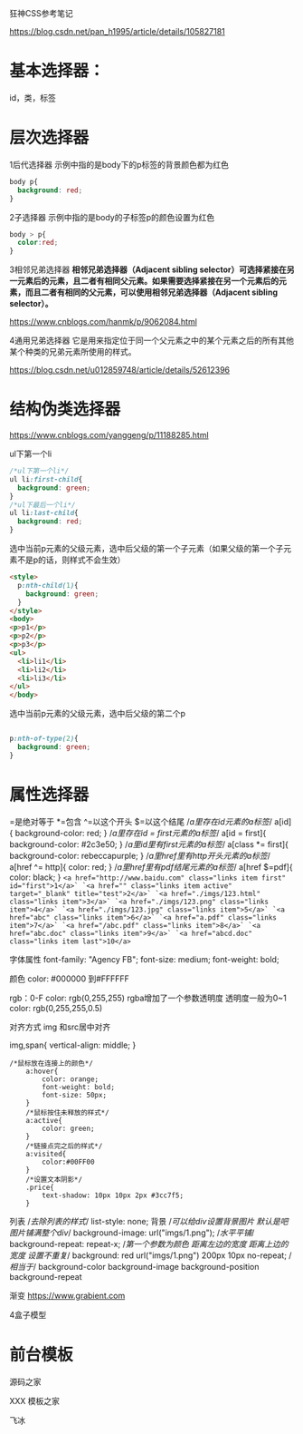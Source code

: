 狂神CSS参考笔记

https://blog.csdn.net/pan_h1995/article/details/105827181

# 基本选择器：

id，类，标签

# 层次选择器

1后代选择器 示例中指的是body下的p标签的背景颜色都为红色

```css
body p{
  background: red;
}
```

2子选择器 示例中指的是body的子标签p的颜色设置为红色

```css
body > p{
  color:red;
}
```

3相邻兄弟选择器 **相邻兄弟选择器（Adjacent sibling selector）可选择紧接在另一元素后的元素，且二者有相同父元素。如果需要选择紧接在另一个元素后的元素，而且二者有相同的父元素，可以使用相邻兄弟选择器（Adjacent sibling selector）。**

https://www.cnblogs.com/hanmk/p/9062084.html

4通用兄弟选择器 它是用来指定位于同一个父元素之中的某个元素之后的所有其他某个种类的兄弟元素所使用的样式。

https://blog.csdn.net/u012859748/article/details/52612396

#  结构伪类选择器

https://www.cnblogs.com/yanggeng/p/11188285.html

ul下第一个li

```css
/*ul下第一个li*/
ul li:first-child{
  background: green;
}
/*ul下最后一个li*/
ul li:last-child{
  background: red;
}
```

选中当前p元素的父级元素，选中后父级的第一个子元素（如果父级的第一个子元素不是p的话，则样式不会生效）

```html
<style>
  p:nth-child(1){
    background: green;
  }
</style>
<body>
<p>p1</p>
<p>p2</p>
<p>p3</p>
<ul>
  <li>li1</li>
  <li>li2</li>
  <li>li3</li>
</ul>
</body>
```

选中当前p元素的父级元素，选中后父级的第二个p

```css

p:nth-of-type(2){
  background: green;
}
```

# 属性选择器

=是绝对等于
	*=包含
	^=以这个开头
	$=以这个结尾	
        /*a里存在id元素的a标签*/
        a[id]{
            background-color: red;
        }
        /*a里存在id  = first元素的a标签*/
        a[id = first]{
            background-color: #2c3e50;
        }
        /*a里id里有first元素的a标签*/
        a[class *= first]{
            background-color: rebeccapurple;
        }
        /*a里href里有http开头元素的a标签*/
        a[href ^= http]{
            color: red;
        }
        /*a里href里有pdf结尾元素的a标签*/
        a[href $=pdf]{
            color: black;
        }
    ``<a href="http://www.baidu.com" class="links item first" id="first">1</a>`
    `<a href="" class="links item active" target="_blank" title="test">2</a>`
    `<a href="./imgs/123.html" class="links item">3</a>`
    `<a href="./imgs/123.png" class="links item">4</a>`
    `<a href="./imgs/123.jpg" class="links item">5</a>`
    `<a href="abc" class="links item">6</a>`
    `<a href="a.pdf" class="links item">7</a>`
    `<a href="/abc.pdf" class="links item">8</a>`
    `<a href="abc.doc" class="links item">9</a>`
    `<a href="abcd.doc" class="links item last">10</a>``

字体属性
            font-family: "Agency FB";
            font-size: medium;
            font-weight: bold;

颜色
color: #000000 到#FFFFFF

rgb：0-F
color: rgb(0,255,255)
rgba增加了一个参数透明度 透明度一般为0~1
color: rgb(0,255,255,0.5)


对齐方式
 img 和src居中对齐

 img,span{
            vertical-align: middle;
 }

    /*鼠标放在连接上的颜色*/
        a:hover{
            color: orange;
            font-weight: bold;
            font-size: 50px;
        }
        /*鼠标按住未释放的样式*/
        a:active{
            color: green;
        }
        /*链接点完之后的样式*/
        a:visited{
            color:#00FF00
        }
        /*设置文本阴影*/
        .price{
            text-shadow: 10px 10px 2px #3cc7f5;
        }
列表 
/*去除列表的样式*/
list-style: none;
背景
/*可以给div设置背景图片 默认是吧图片铺满整个div*/
 background-image: url("imgs/1.png");
/*水平平铺*/
 background-repeat: repeat-x;
/*第一个参数为颜色 距离左边的宽度 距离上边的宽度  设置不重复*/
background: red url("imgs/1.png") 200px 10px no-repeat;
/*相当于*/
background-color
background-image
background-position
background-repeat

渐变
https://www.grabient.com

4盒子模型

# 前台模板

源码之家

XXX 模板之家

飞冰



